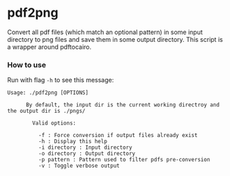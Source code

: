 # pdf2png

Convert all pdf files (which match an optional pattern) in some input directory to png files and save them in some output directory. This script is a wrapper around pdftocairo.

### How to use

Run with flag `-h` to see this message:

```
Usage: ./pdf2png [OPTIONS]
      
      By default, the input dir is the current working directroy and the output dir is ./pngs/
      
        Valid options:
          
          -f : Force conversion if output files already exist
          -h : Display this help
          -i directory : Input directory
          -o directory : Output directory
          -p pattern : Pattern used to filter pdfs pre-conversion
          -v : Toggle verbose output
```


